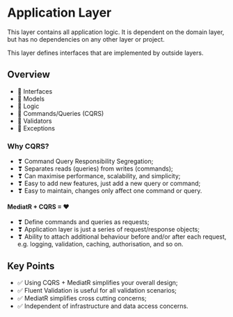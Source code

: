 ﻿# Application Layer

This layer contains all application logic. It is dependent on the domain layer, but has no dependencies on any other layer or project.

This layer defines interfaces that are implemented by outside layers.

## Overview

* 📌 Interfaces
* 📌 Models
* 📌 Logic
* 📌 Commands/Queries (CQRS)
* 📌 Validators
* 📌 Exceptions

### Why CQRS?

* ❣ Command Query Responsibility Segregation;
* ❣ Separates reads (queries) from writes (commands);
* ❣ Can maximise performance, scalability, and simplicity;
* ❣ Easy to add new features, just add a new query or command;
* ❣ Easy to maintain, changes only affect one command or query.

#### MediatR + CQRS = ❤

* ❣ Define commands and queries as requests;
* ❣ Application layer is just a series of request/response objects;
* ❣ Ability to attach additional behaviour before and/or after each request, e.g. logging, validation, caching, authorisation, and so on.

## Key Points

* ✅ Using CQRS + MediatR simplifies your overall design;
* ✅ Fluent Validation is useful for all validation scenarios;
* ✅ MediatR simplifies cross cutting concerns;
* ✅ Independent of infrastructure and data access concerns.

